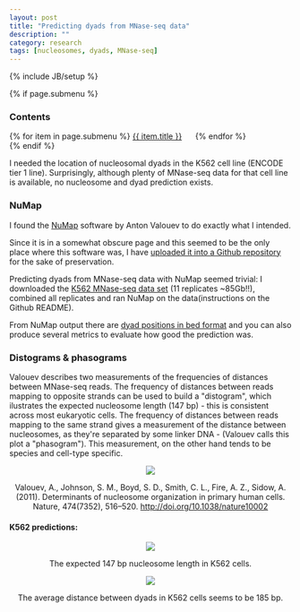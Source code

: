```yaml
---
layout: post
title: "Predicting dyads from MNase-seq data"
description: ""
category: research
tags: [nucleosomes, dyads, MNase-seq]
---
```

{% include JB/setup %}

<script type="text/javascript"
    src="http://cdn.mathjax.org/mathjax/latest/MathJax.js?config=TeX-AMS-MML_HTMLorMML">
</script>
<style>
.centerImages {
    line-height:200px;
    text-align:center;
    margin-left: auto;
    margin-right: auto;
    width: 90%;
    vertical-align:middle;
}
.ulpost {list-style-type: none; margin: 0; padding: 0;}
.lipost {display: inline; margin-right: 20px;}
.lipost>a {width: 120px;}
</style>

{% if page.submenu %}
<h3>Contents</h3>
<ul class="ulpost">
{% for item in page.submenu %}
<li class="lipost"><a href="#{{ item.anchor }}">{{ item.title }}</a></li>
{% endfor %}
</ul>
{% endif %}

<br>

I needed the location of nucleosomal dyads in the K562 cell line (ENCODE tier 1 line). Surprisingly, although plenty of MNase-seq data for that cell line is available, no nucleosome and dyad prediction exists.

### NuMap
I found the [NuMap](http://www-hsc.usc.edu/~valouev/NuMap/NuMap.html) software by Anton Valouev to do exactly what I intended.

Since it is in a somewhat obscure page and this seemed to be the only place where this software was, I have [uploaded it into a Github repository](https://github.com/afrendeiro/NuMap) for the sake of preservation.

Predicting dyads from MNase-seq data with NuMap seemed trivial: I downloaded the [K562 MNase-seq data set](http://hgdownload.cse.ucsc.edu/goldenPath/hg19/encodeDCC/wgEncodeSydhNsome/) (11 replicates ~85Gb!!), combined all replicates and ran NuMap on the data(instructions on the Github README).

From NuMap output there are [dyad positions in bed format](https://www.dropbox.com/s/asmp7bi40lrvtjb/K562_dyads.bed?dl=0) and you can also produce several metrics to evaluate how good the prediction was.

### Distograms & phasograms

Valouev describes two measurements of the frequencies of distances between MNase-seq reads. The frequency of distances between reads mapping to opposite strands can be used to build a "distogram", which ilustrates the expected nucleosome length (147 bp) - this is consistent across most eukaryotic cells. The frequency of distances between reads mapping to the same strand gives a measurement of the distance between nucleosomes, as they're separated by some linker DNA - (Valouev calls this plot a "phasogram"). This measurement, on the other hand tends to be species and cell-type specific.

<div class="centerImages">
    <img src="{{ site.url }}/data/figures/dist-phasogram.png"
         align="middle"/>
</div>
<p align="center">Valouev, A., Johnson, S. M., Boyd, S. D., Smith, C. L., Fire, A. Z., Sidow, A. (2011). Determinants of nucleosome organization in primary human cells. Nature, 474(7352), 516–520. <a href="http://doi.org/10.1038/nature10002">http://doi.org/10.1038/nature10002</a></p>

#### K562 predictions:

<div class="centerImages">
    <img src="{{ site.url }}/data/figures/mnase-distogram.png"
         align="middle"/>
</div>
<p align="center">The expected 147 bp nucleosome length in K562 cells.</p>


<div class="centerImages">
    <img src="{{ site.url }}/data/figures/mnase-phasogram.png"
         align="middle"/>
</div>
<p align="center">The average distance between dyads in K562 cells seems to be 185 bp.</p>
